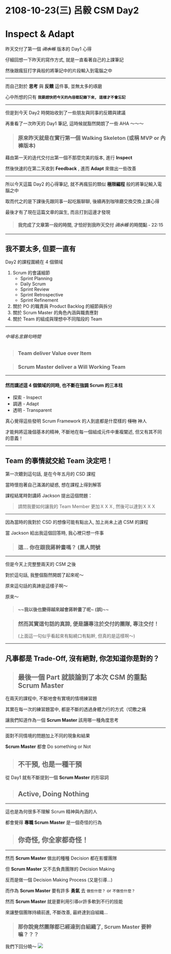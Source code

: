 # 2108-10-23(三) 呂毅 CSM Day2

# Inspect & Adapt
昨天交付了第一個 ~~*流水帳*~~ 版本的 Day1 心得

仔細回想一下昨天的寫作方式, 就是一直看著自己的上課筆記

然後跟瘋狂打字員般的將筆記中的片段輸入到電腦之中

---
而自己對於 **思考** 與 **反饋** 這件事, 並無太多的琢磨

心中所想的只有 **`我要趕快把今天的內容都記錄下來, 這樣才不會忘記`**

---

但是到今天 Day2 時開始收到了一些朋友與同事的反饋與建議

再重看了一次昨天的 Day1 筆記, 這時候就豁然開朗了一些 AHA ～～～ 

> ### 原來昨天就是在實行第一個 Walking Skeleton (或稱 MVP or 內褲版本)

藉由第一天的迭代交付出第一個不那麼完美的版本, 進行 **Inspect**

然後快速的在第二天收到 **Feedback** , 進而 **Adapt** 來做出一些改善

---

所以今天這篇 Day2 的心得筆記, 就不再瘋狂的類似 **極限編程** 般的將筆記輸入電腦之中

取而代之的是下課後先跟同事一起吃飯聊聊, 後續再到咖啡廳交換交換上課心得


最後才有了現在這篇文章的誕生, 而且打到這邊才發現

> #### 我完成了文章第一段的時間, 才恰好到我昨天交付 ~~*流水帳*~~ 的時間點 - 22:15
---
## 我不要太多, 但要一直有
Day2 的課程圍繞在 4 個領域
1. Scrum 的會議細節 
   * Sprint Planning
   * Daily Scrum
   * Sprint Review 
   * Sprint Retrospective
   * Sprint Refinement
2. 關於 PO 的職責與 Product Backlog 的細節與拆分
3. 關於 Scrum Master 的角色內涵與職責應對
4. 關於 Team 的組成與理想中不同階段的 Team
---
###### 中場名言錦句時間
> ### **Team** deliver Value over Item

> ### **Scrum Master** deliver a Will Working Team
---
#### 然而講述這 4 個領域的同時, 也不斷在強調 Scrum 的三本柱
* 探索 - Inspect
* 調適 - Adapt
* 透明 - Transparent

真心覺得這些發明 Scrum Framework 的人到底都是什麼樣的 ~~怪物~~ 神人

才能夠將這幾個基本的精神, 不斷地在每一個組成元件中重複闡述, 但又有其不同的意義！

---
## Team 的事情就交給 Team 決定吧！
第一次聽到這句話, 是在今年五月的 CSD 課程

當時懷抱著自己滿滿的疑惑, 想在課程上得到解答

課程結尾時對講師 Jackson 提出這個問題： 
> 請問我要如何讓我的 Team Member 更加ＸＸＸ, 然後可以達到ＸＸＸ
---
因為當時的我對於 CSD 的想像可能有點出入, 加上尚未上過 CSM 的課程

當 Jackson 給出我這個回答時, 我心裡只想一件事

> ### 這... 你在跟我蔣幹畫嗎？ (黑人問號 
---

但是今天上完整整兩天的 CSM 之後

對於這句話, 我整個豁然開朗了起來呢～

原來這句話的真諦是這樣子啊～


原來～
> #### ~~我以後也變得越來越會蔣幹畫了呢~ (誤)~~ 

> ### 然而其實這句話的真諦, 便是讓專注於交付的團隊, 專注交付！
> (上面這一句似乎看起來有點繞口有點幹, 但真的是這樣啊～)
---
## 凡事都是 Trade-Off, 沒有絕對, 你怎知道你是對的？
> ## 最後一個 Part 就談論到了本次 CSM 的重點 **Scrum Master** 

在兩天的課程中, 不斷地會有實境的情境練習題

其實在每一次的練習題當中, 都是不斷的透過身體力行的方式（切敷之痛

讓我們知道作為一個 **Scrum Master** 該用哪一種角度思考

---
面對不同情境的問題加上不同的現象和結果

**Scrum Master** 都會 Do something or Not

> ## 不干預, 也是一種干預

從 Day1 就有不斷提到一個 **Scrum Master** 的形容詞

> ## Active, Doing Nothing
---
這也是為何很多不理解 Scrum 精神與內涵的人

都會覺得 **專職 Scrum Master** 是一個奇怪的行為

> ## 你奇怪, 你全家都奇怪！
---
然而 **Scrum Master** 做出的種種 Decision 都在影響團隊

但 **Scrum Master** 又不去負責團隊的 Decision Making

反而是做一個 Decision Making Process (又是引導...)

而作為 **Scrum Master** 要有許多 **勇氣** 去 `做些什麼？`  or `不做些什麼？`


然而 **Scrum Master** 就是要利用引導or許多軟到不行的技能

來讓整個團隊持續前進, 不斷改善, 最終達到自組織...

> ### 那你說竟然團隊都已經達到自組織了, **Scrum Master** 要幹嘛？？？


我們下回分曉～
![](https://i.imgur.com/x3jU0rY.jpg)



